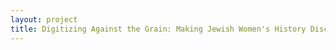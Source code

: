 ```yaml
--- 
layout: project 
title: Digitizing Against the Grain: Making Jewish Women's History Discoverable
---
```



